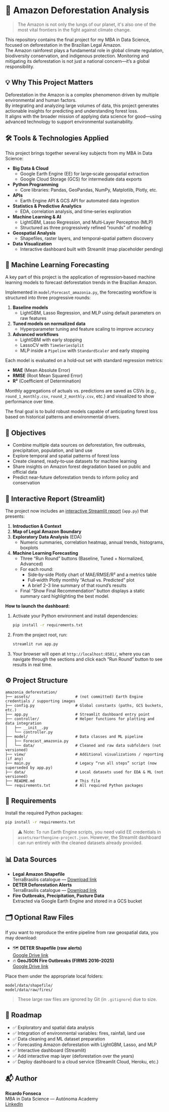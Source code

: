 # 🌳 Amazon Deforestation Analysis

> The Amazon is not only the lungs of our planet, it's also one of the most vital frontiers in the fight against climate change.

This repository contains the final project for my MBA in Data Science, focused on deforestation in the Brazilian Legal Amazon.  
The Amazon rainforest plays a fundamental role in global climate regulation, biodiversity conservation, and indigenous protection. Monitoring and mitigating its deforestation is not just a national concern—it’s a global responsibility.

## 💡 Why This Project Matters

Deforestation in the Amazon is a complex phenomenon driven by multiple environmental and human factors.  
By integrating and analyzing large volumes of data, this project generates actionable insights for predicting and understanding forest loss.  
It aligns with the broader mission of applying data science for good—using advanced technology to support environmental sustainability.

## 🛠️ Tools & Technologies Applied

This project brings together several key subjects from my MBA in Data Science:

- **Big Data & Cloud**  
  - Google Earth Engine (EE) for large‐scale geospatial extraction  
  - Google Cloud Storage (GCS) for intermediate data exports
- **Python Programming**  
  - Core libraries: Pandas, GeoPandas, NumPy, Matplotlib, Plotly, etc.
- **APIs**  
  - Earth Engine API & GCS API for automated data ingestion
- **Statistics & Predictive Analytics**  
  - EDA, correlation analysis, and time‐series exploration
- **Machine Learning & AI**  
  - LightGBM, Lasso Regression, and Multi‐Layer Perceptron (MLP)  
  - Structured as three progressively refined “rounds” of modeling
- **Geospatial Analysis**  
  - Shapefiles, raster layers, and temporal‐spatial pattern discovery
- **Data Visualization**  
  - Interactive dashboard built with Streamlit (map placeholder pending)

## 🤖 Machine Learning Forecasting

A key part of this project is the application of regression‐based machine learning models to forecast deforestation trends in the Brazilian Amazon.

Implemented in `model/Forecast_amazonia.py`, the forecasting workflow is structured into three progressive rounds:

1. **Baseline models**  
   - LightGBM, Lasso Regression, and MLP using default parameters on raw features
2. **Tuned models on normalized data**  
   - Hyperparameter tuning and feature scaling to improve accuracy
3. **Advanced workflows**  
   - LightGBM with early stopping  
   - LassoCV with `TimeSeriesSplit`  
   - MLP inside a `Pipeline` with `StandardScaler` and early stopping

Each model is evaluated on a hold‐out set with standard regression metrics:
- **MAE** (Mean Absolute Error)
- **RMSE** (Root Mean Squared Error)
- **R²** (Coefficient of Determination)

Monthly aggregations of actuals vs. predictions are saved as CSVs (e.g., `round_1_monthly.csv`, `round_2_monthly.csv`, etc.) and visualized to show performance over time.

The final goal is to build robust models capable of anticipating forest loss based on historical patterns and environmental drivers.

## 📌 Objectives

- Combine multiple data sources on deforestation, fire outbreaks, precipitation, population, and land use
- Explore temporal and spatial patterns of forest loss
- Create cleaned, ready‐to‐use datasets for machine learning
- Share insights on Amazon forest degradation based on public and official data
- Predict near‐future deforestation trends to inform policy and conservation

## 🚀 Interactive Report (Streamlit)

The project now includes an [interactive Streamlit report](https://amazoniadeforestation-rlfonseca.streamlit.app/) (`app.py`) that presents:

1. **Introduction & Context**  
2. **Map of Legal Amazon Boundary**  
3. **Exploratory Data Analysis** (EDA)  
   - Numeric summaries, correlation heatmap, annual trends, histograms, boxplots  
4. **Machine Learning Forecasting**  
   - Three “Run Round” buttons (Baseline, Tuned + Normalized, Advanced)  
   - For each round:  
     - Side‐by‐side Plotly chart of MAE/RMSE/R² and a metrics table  
     - Full‐width Plotly monthly “Actual vs. Predicted” plot  
     - A brief 2–3 line summary of that round’s results  
   - Final “Show Final Recommendation” button displays a static summary card highlighting the best model.

**How to launch the dashboard:**  
1. Activate your Python environment and install dependencies:
   ```bash
   pip install -r requirements.txt
   ```
2. From the project root, run:
   ```bash
   streamlit run app.py
   ```
3. Your browser will open at `http://localhost:8501/`, where you can navigate through the sections and click each “Run Round” button to see results in real time.


## ⚙️ Project Structure

```text
amazonia_deforestation/
├── assets/                    # (not committed) Earth Engine credentials / supporting images
├── config.py                  # Global constants (paths, GCS buckets, etc.)
├── app.py                     # Streamlit dashboard entry point
├── controller/                # Helper functions for plotting and data integration
│   ├── __init__.py
│   └── controller.py
├── model/                     # Data classes and ML pipeline
│   ├── Forecast_amazonia.py
│   └── data/                  # Cleaned and raw data subfolders (not versioned)
├── view/                      # Additional visualizations / reporting (if any)
├── main.py                    # Legacy “run all steps” script (now superseded by app.py)
├── data/                      # Local datasets used for EDA & ML (not versioned)
├── README.md                  # This file
└── requirements.txt           # All required Python packages
```

## 🔧 Requirements

Install the required Python packages:

```bash
pip install -r requirements.txt
```

> ⚠️ Note: To run Earth Engine scripts, you need valid EE credentials in `assets/earthengine-project.json`. However, the Streamlit dashboard can run entirely with the cleaned datasets already provided.

## 📊 Data Sources

- **Legal Amazon Shapefile**  
  TerraBrasilis catalogue — [Download link](https://terrabrasilis.dpi.inpe.br/geonetwork/srv/eng/catalog.search#/metadata/d6289e13-c6f3-4103-ba83-13a8452d46cb)
- **DETER Deforestation Alerts**  
  TerraBrasilis catalogue — [Download link](https://terrabrasilis.dpi.inpe.br/geonetwork/srv/por/catalog.search#/metadata/f2153c4a-915b-48a6-8658-963bdce7366c)
- **Fire Outbreaks, Precipitation, Pasture Data**  
  Extracted via Google Earth Engine and stored in a GCS bucket

## 🗂️ Optional Raw Files

If you want to reproduce the entire pipeline from raw geospatial data, you may download:

- 🗺️ **DETER Shapefile (raw alerts)**  
  [Google Drive link](https://drive.google.com/file/d/1ynOiSeX7aQWXz0BBhAEpOm9GMKxVGKBW/view?usp=sharing)
- 🔥 **GeoJSON Fire Outbreaks (FIRMS 2016–2025)**  
  [Google Drive link](https://drive.google.com/file/d/1JtdgzR2VXMZ4hn3CpoNqMrDKm1d7C6BO/view?usp=sharing)

Place them under the appropriate local folders:

```
model/data/shapefile/
model/data/raw/fires/
```

> These large raw files are ignored by Git (in `.gitignore`) due to size.

## 🚧 Roadmap

- ✅ Exploratory and spatial data analysis  
- ✅ Integration of environmental variables: fires, rainfall, land use  
- ✅ Data cleaning and ML dataset preparation  
- ✅ Forecasting Amazon deforestation with LightGBM, Lasso, and MLP  
- ✅ Interactive dashboard (Streamlit)  
- ✅ Add interactive map layer (deforestation over the years)  
- ✅ Deploy dashboard to a cloud service (Streamlit Cloud, Heroku, etc.)


## 📬 Author

**Ricardo Fonseca**  
MBA in Data Science — Autónoma Academy  
[LinkedIn](https://www.linkedin.com/in/ricardolopesfonseca/)